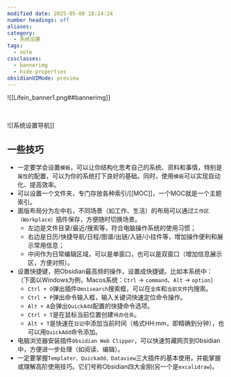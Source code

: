 ```yaml
---
modified date: 2025-05-08 18:24:24
number headings: off
aliases: 
category:
  - 系统设置
tags:
  - note
cssclasses:
  - bannerimg
  - hide-properties
obsidianUIMode: preview
---
```

![[Lifein_banner1.png##bannerimg]]


<br>

![[系统设置导航]]

## 一些技巧
- 一定要学会设置`模板`，可以让你结构化思考自己的系统、资料和事情，特别是`属性`的配置，可以为你的系统打下良好的基础。同时，使用`模板`可以实现自动化、提高效率。
- 可以设置一个文件夹，专门存放各种索引/[[MOC]]，一个MOC就是一个主题索引。
- 面版布局分为左中右，不同场景（如工作、生活）的布局可以通过`工作区（Workplace）`插件保存，方便随时切换场景。
	- 左边是文件目录/最近/搜索等，符合电脑操作系统的使用习惯；
	- 右边是日历/快捷导航/日程/图谱/出链/入链/小挂件等，增加操作便利和展示常用信息；
	- 中间作为日常编辑区域，可以是单窗口，也可以是双窗口（增加信息展示区，方便对照）。
- 设置快捷键，把Obsidian最高频的操作，设置成快捷键。比如本系统中：
  （下面以Windows为例，Macos系统：`Ctrl` -> `command`、`Alt` -> `option`）
	- `Ctrl + O`弹出插件`Omnisearch`搜索框，可以在`全库`和`当前文件`内搜索。
	- `Ctrl + P`弹出命令输入框，输入关键词快速定位命令操作。
	- `Alt + A`会弹出`QuickAdd`配置的快捷命令选项。
	- `Ctrl + T`是在鼠标当前位置创建`待办任务`。
	- `Alt + T`是快速在`日记`中添加当前时间（格式HH:mm，即精确到分钟），也可以用`QuickAdd`命令添加。
- 电脑浏览器安装插件`Obsidian Web Clipper`，可以快速剪藏网页到Obsidian中，方便进一步处理（如阅读、编辑）。
- 一定要掌握`Templater、Quickadd、Dataview`三大插件的基本使用，并能掌握或理解高阶使用技巧。它们号称Obsidian四大金刚(另一个是`excalidraw`)。
